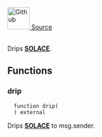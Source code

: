<a href="https://github.com/solace-fi/solace-core/blob/main/contracts/interfaces/IFaucet.sol"><img src="/img/github.svg" alt="Github" width="50px"/> Source</a><br/><br/>

Drips [**SOLACE**](../SOLACE).


## Functions
### drip
```solidity
  function drip(
  ) external
```
Drips [**SOLACE**](../SOLACE) to msg.sender.



